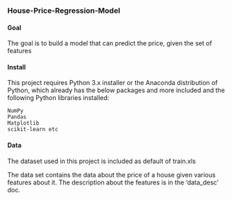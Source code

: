 ###  House-Price-Regression-Model

#### Goal

The goal is to build a model that can predict the price, given the set of features

#### Install

This project requires Python 3.x installer or the Anaconda distribution of Python, which already has the below packages and more included and the following Python libraries installed: 

    NumPy
    Pandas
    Matplotlib
    scikit-learn etc

#### Data 

The dataset used in this project is included as default of train.xls

The data set contains the data about the price of a house given various features about it. The description about the features is in the ‘data_desc’ doc. 
